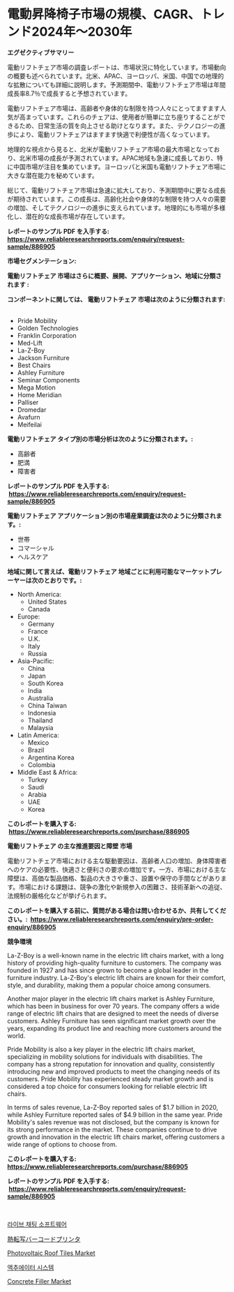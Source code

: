 <p><h1>電動昇降椅子市場の規模、CAGR、トレンド2024年〜2030年</h1></p><p><strong>エグゼクティブサマリー</strong></p>
<p><p>電動リフトチェア市場の調査レポートは、市場状況に特化しています。市場動向の概要も述べられています。北米、APAC、ヨーロッパ、米国、中国での地理的な拡散についても詳細に説明します。予測期間中、電動リフトチェア市場は年間成長率8.7％で成長すると予想されています。</p><p>電動リフトチェア市場は、高齢者や身体的な制限を持つ人々にとってますます人気が高まっています。これらのチェアは、使用者が簡単に立ち座りすることができるため、日常生活の質を向上させる助けとなります。また、テクノロジーの進歩により、電動リフトチェアはますます快適で利便性が高くなっています。</p><p>地理的な視点から見ると、北米が電動リフトチェア市場の最大市場となっており、北米市場の成長が予測されています。APAC地域も急速に成長しており、特に中国市場が注目を集めています。ヨーロッパと米国も電動リフトチェア市場に大きな潜在能力を秘めています。</p><p>総じて、電動リフトチェア市場は急速に拡大しており、予測期間中に更なる成長が期待されています。この成長は、高齢化社会や身体的な制限を持つ人々の需要の増加、そしてテクノロジーの進歩に支えられています。地理的にも市場が多様化し、潜在的な成長市場が存在しています。</p></p>
<p><strong>レポートのサンプル PDF を入手する: <a href="https://www.reliableresearchreports.com/enquiry/request-sample/886905">https://www.reliableresearchreports.com/enquiry/request-sample/886905</a></strong></p>
<p><strong>市場セグメンテーション:</strong></p>
<p><strong> 電動リフトチェア 市場はさらに概要、展開、アプリケーション、地域に分類されます :</strong></p>
<p><strong>コンポーネントに関しては、 電動リフトチェア 市場は次のように分類されます: &nbsp;</strong></p>
<p><ul><li>Pride Mobility</li><li>Golden Technologies</li><li>Franklin Corporation</li><li>Med-Lift</li><li>La-Z-Boy</li><li>Jackson Furniture</li><li>Best Chairs</li><li>Ashley Furniture</li><li>Seminar Components</li><li>Mega Motion</li><li>Home Meridian</li><li>Palliser</li><li>Dromedar</li><li>Avafurn</li><li>Meifeilai</li></ul></p>
<p><strong> 電動リフトチェア タイプ別の市場分析は次のように分類されます。:</strong></p>
<p><ul><li>高齢者</li><li>肥満</li><li>障害者</li></ul></p>
<p><strong>レポートのサンプル PDF を入手する: &nbsp;<a href="https://www.reliableresearchreports.com/enquiry/request-sample/886905">https://www.reliableresearchreports.com/enquiry/request-sample/886905</a></strong></p>
<p><strong> 電動リフトチェア アプリケーション別の市場産業調査は次のように分類されます。:</strong></p>
<p><ul><li>世帯</li><li>コマーシャル</li><li>ヘルスケア</li></ul></p>
<p><strong>地域に関して言えば、電動リフトチェア 地域ごとに利用可能なマーケットプレーヤーは次のとおりです。:</strong></p>
<p><ul>
    <li>
        North America:
        <ul>
            <li>United States</li>
            <li>Canada</li>
        </ul>
    </li>
    <li>
        Europe:
        <ul>
            <li>Germany</li>
            <li>France</li>
            <li>U.K.</li>
            <li>Italy</li>
            <li>Russia</li>
        </ul>
    </li>
    <li>
        Asia-Pacific:
        <ul>
            <li>China</li>
            <li>Japan</li>
            <li>South Korea</li>
            <li>India</li>
            <li>Australia</li>
            <li>China Taiwan</li>
            <li>Indonesia</li>
            <li>Thailand</li>
            <li>Malaysia</li>
        </ul>
    </li>
    <li>
        Latin America:
        <ul>
            <li>Mexico</li>
            <li>Brazil</li>
            <li>Argentina Korea</li>
            <li>Colombia</li>
        </ul>
    </li>
    <li>
        Middle East & Africa:
        <ul>
            <li>Turkey</li>
            <li>Saudi</li>
            <li>Arabia</li>
            <li>UAE</li>
            <li>Korea</li>
        </ul>
    </li>
    </ul></p>
<p><strong>このレポートを購入する: &nbsp;<a href="https://www.reliableresearchreports.com/purchase/886905">https://www.reliableresearchreports.com/purchase/886905</a></strong></p>
<p><strong>電動リフトチェア の主な推進要因と障壁 市場</strong></p>
<p><p>電動リフトチェア市場における主な駆動要因は、高齢者人口の増加、身体障害者へのケアの必要性、快適さと便利さの要求の増加です。一方、市場における主な障壁は、高価な製品価格、製品の大きさや重さ、設置や保守の手間などがあります。市場における課題は、競争の激化や新規参入の困難さ、技術革新への追従、法規制の厳格化などが挙げられます。</p></p>
<p><strong>このレポートを購入する前に、質問がある場合は問い合わせるか、共有してください。:&nbsp; <a href="https://www.reliableresearchreports.com/enquiry/pre-order-enquiry/886905">https://www.reliableresearchreports.com/enquiry/pre-order-enquiry/886905</a></strong></p>
<p><strong>競争環境</strong></p>
<p><p>La-Z-Boy is a well-known name in the electric lift chairs market, with a long history of providing high-quality furniture to customers. The company was founded in 1927 and has since grown to become a global leader in the furniture industry. La-Z-Boy's electric lift chairs are known for their comfort, style, and durability, making them a popular choice among consumers.</p><p>Another major player in the electric lift chairs market is Ashley Furniture, which has been in business for over 70 years. The company offers a wide range of electric lift chairs that are designed to meet the needs of diverse customers. Ashley Furniture has seen significant market growth over the years, expanding its product line and reaching more customers around the world.</p><p>Pride Mobility is also a key player in the electric lift chairs market, specializing in mobility solutions for individuals with disabilities. The company has a strong reputation for innovation and quality, consistently introducing new and improved products to meet the changing needs of its customers. Pride Mobility has experienced steady market growth and is considered a top choice for consumers looking for reliable electric lift chairs.</p><p>In terms of sales revenue, La-Z-Boy reported sales of $1.7 billion in 2020, while Ashley Furniture reported sales of $4.9 billion in the same year. Pride Mobility's sales revenue was not disclosed, but the company is known for its strong performance in the market. These companies continue to drive growth and innovation in the electric lift chairs market, offering customers a wide range of options to choose from.</p></p>
<p><strong>このレポートを購入する: &nbsp; <a href="https://www.reliableresearchreports.com/purchase/886905">https://www.reliableresearchreports.com/purchase/886905</a></strong></p>
<p><strong>レポートのサンプル PDF を入手する: &nbsp;<a href="https://www.reliableresearchreports.com/enquiry/request-sample/886905">https://www.reliableresearchreports.com/enquiry/request-sample/886905</a></strong><strong></strong></p>
<p>&nbsp;</p>
<p><p><a href="https://github.com/vsr06p4p49/Market-Research-Report-List-1/blob/main/510185915038.md">라이브 채팅 소프트웨어</a></p><p><a href="https://medium.com/@skylarreilly36/%E7%86%B1%E8%BB%A2%E5%86%99%E3%83%90%E3%83%BC%E3%82%B3%E3%83%BC%E3%83%89%E3%83%97%E3%83%AA%E3%83%B3%E3%82%BF%E3%81%AE%E5%B8%82%E5%A0%B4%E8%A6%8F%E6%A8%A1-%E5%B8%82%E5%A0%B4%E5%8B%95%E5%90%91%E3%81%A8%E5%B8%82%E5%A0%B4%E4%BA%88%E6%B8%AC-2024%E5%B9%B4%E3%81%8B%E3%82%892031%E5%B9%B4%E3%81%BE%E3%81%A7-604c1b853cda">熱転写バーコードプリンタ</a></p><p><a href="https://github.com/angelajermaine/Market-Research-Report-List-2/blob/main/photovoltaic-roof-tiles-market.md">Photovoltaic Roof Tiles Market</a></p><p><a href="https://medium.com/@gabrielblanda5656/%EC%95%A1%EC%B6%94%EC%97%90%EC%9D%B4%ED%84%B0-%EC%8B%9C%EC%8A%A4%ED%85%9C-%EC%8B%9C%EC%9E%A5-%EA%B7%9C%EB%AA%A8-%EB%B0%8F-%EC%8B%9C%EC%9E%A5-%EB%8F%99%ED%96%A5-%EC%99%84%EC%A0%84%ED%95%9C-%EC%82%B0%EC%97%85-%EA%B0%9C%EC%9A%94-2024%EB%85%84%EB%B6%80%ED%84%B0-2031%EB%85%84%EA%B9%8C%EC%A7%80-f7537e8acec5">액추에이터 시스템</a></p><p><a href="https://skillful-vermicelli-b89.notion.site/Global-Concrete-Filler-Market-by-Types-Applications-and-Major-Players-with-Regional-Growth-Rate-A-22cd2627f1184d11811baad68175a8fa">Concrete Filler Market</a></p></p>
